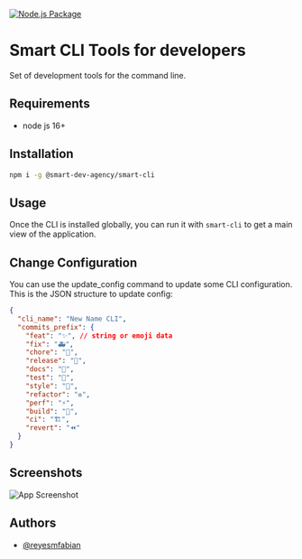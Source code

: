 [![Node.js Package](https://github.com/smart-dev-agency/smart-cli/actions/workflows/npm-publish.yml/badge.svg)](https://github.com/smart-dev-agency/smart-cli/actions/workflows/npm-publish.yml)

# Smart CLI Tools for developers

Set of development tools for the command line.

## Requirements

- node js 16+

## Installation

```bash
npm i -g @smart-dev-agency/smart-cli
```

## Usage

Once the CLI is installed globally, you can run it with `smart-cli` to get a main view of the application.

## Change Configuration

You can use the update_config command to update some CLI configuration. This is the JSON structure to update config:

```json
{
  "cli_name": "New Name CLI",
  "commits_prefix": {
    "feat": "✨", // string or emoji data
    "fix": "🚑️",
    "chore": "📝",
    "release": "🚀",
    "docs": "📝",
    "test": "🧪",
    "style": "💄",
    "refactor": "♻️",
    "perf": "⚡️",
    "build": "👷",
    "ci": "🏗️",
    "revert": "⏪️"
  }
}
```

## Screenshots

![App Screenshot](https://github.com/user-attachments/assets/4757367a-e5f5-49a4-8a1e-82d8fd1eaaa4)

## Authors

- [@reyesmfabian](https://www.github.com/reyesmfabian)
